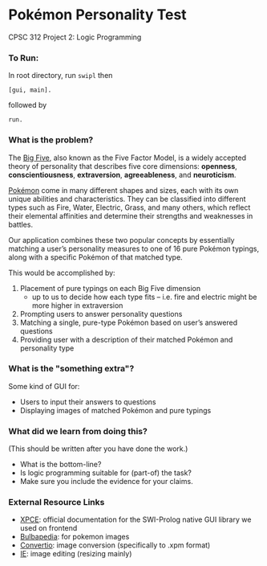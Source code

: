 # Pokémon Personality Test
CPSC 312 Project 2: Logic Programming

### To Run:
In root directory, run `swipl` then
```
[gui, main].
```
followed by
```
run.
```

### What is the problem?
The [Big Five](https://en.wikipedia.org/wiki/Big_Five_personality_traits), also known as the Five Factor Model, is a widely accepted theory of personality that describes five core dimensions: **openness**, **conscientiousness**, **extraversion**, **agreeableness**, and **neuroticism**.

[Pokémon](https://en.wikipedia.org/wiki/Pok%C3%A9mon) come in many different shapes and sizes, each with its own unique abilities and characteristics. They can be classified into different types such as Fire, Water, Electric, Grass, and many others, which reflect their elemental affinities and determine their strengths and weaknesses in battles.

Our application combines these two popular concepts by essentially matching a user’s personality measures to one of 16 pure Pokémon typings, along with a specific Pokémon of that matched type.

This would be accomplished by:
1. Placement of pure typings on each Big Five dimension
   - up to us to decide how each type fits – i.e. fire and electric might be more higher in extraversion
2. Prompting users to answer personality questions
3. Matching a single, pure-type Pokémon based on user’s answered questions
4. Providing user with a description of their matched Pokémon and personality type

### What is the "something extra"?
Some kind of GUI for:
- Users to input their answers to questions
- Displaying images of matched Pokémon and pure typings

### What did we learn from doing this?
(This should be written after you have done the work.)
- What is the bottom-line?
- Is logic programming suitable for (part-of) the task?
- Make sure you include the evidence for your claims.

### External Resource Links
- [XPCE](https://www.swi-prolog.org/packages/xpce/): official documentation for the SWI-Prolog native GUI library we used on frontend
- [Bulbapedia](https://bulbapedia.bulbagarden.net/): for pokemon images
- [Convertio](https://convertio.co/png-xpm/): image conversion (specifically to .xpm format)
- [IE](https://the-image-editor.com/image/resize): image editing (resizing mainly)
